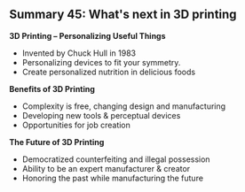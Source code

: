 ## Summary 45: What's next in 3D printing

**3D Printing – Personalizing Useful Things**

- Invented by Chuck Hull in 1983
- Personalizing devices to fit your symmetry.
- Create personalized nutrition in delicious foods

**Benefits of 3D Printing**

- Complexity is free, changing design and manufacturing
- Developing new tools & perceptual devices
- Opportunities for job creation

**The Future of 3D Printing**

- Democratized counterfeiting and illegal possession
- Ability to be an expert manufacturer & creator
- Honoring the past while manufacturing the future